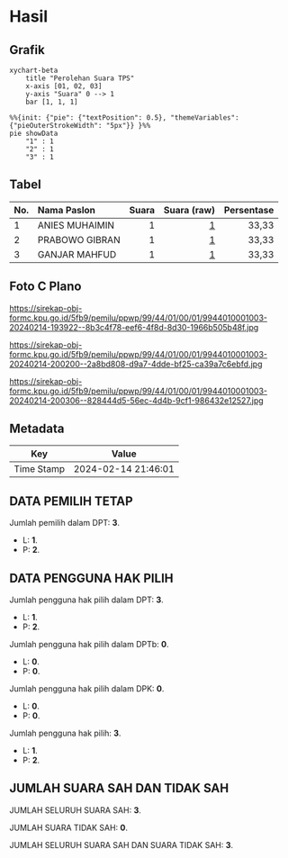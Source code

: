 # Hasil

## Grafik

```mermaid
xychart-beta
    title "Perolehan Suara TPS"
    x-axis [01, 02, 03]
    y-axis "Suara" 0 --> 1
    bar [1, 1, 1]
```

```mermaid
%%{init: {"pie": {"textPosition": 0.5}, "themeVariables": {"pieOuterStrokeWidth": "5px"}} }%%
pie showData
    "1" : 1
    "2" : 1
    "3" : 1
```

## Tabel

| No. | Nama Paslon    | Suara | Suara (raw) | Persentase |
|:--- |:-------------- | -----:| -----------:| ----------:|
| 1   | ANIES MUHAIMIN | 1     | [1][p-1]    | 33,33      |
| 2   | PRABOWO GIBRAN | 1     | [1][p-2]    | 33,33      |
| 3   | GANJAR MAHFUD  | 1     | [1][p-3]    | 33,33      |


[p-1]: https://github.com/gigit-pemilu/pemilu-2024-99-luar-negeri/blob/main/pilpres/hitung-suara/sub/99-luar-negeri/sub/44-hanoi-vietnam/sub/01-hanoi-vietnam/sub/0001-hanoi-vietnam/sub/003-ksk-001/sub/paslon-1.txt
[p-2]: https://github.com/gigit-pemilu/pemilu-2024-99-luar-negeri/blob/main/pilpres/hitung-suara/sub/99-luar-negeri/sub/44-hanoi-vietnam/sub/01-hanoi-vietnam/sub/0001-hanoi-vietnam/sub/003-ksk-001/sub/paslon-2.txt
[p-3]: https://github.com/gigit-pemilu/pemilu-2024-99-luar-negeri/blob/main/pilpres/hitung-suara/sub/99-luar-negeri/sub/44-hanoi-vietnam/sub/01-hanoi-vietnam/sub/0001-hanoi-vietnam/sub/003-ksk-001/sub/paslon-3.txt

## Foto C Plano

https://sirekap-obj-formc.kpu.go.id/5fb9/pemilu/ppwp/99/44/01/00/01/9944010001003-20240214-193922--8b3c4f78-eef6-4f8d-8d30-1966b505b48f.jpg

https://sirekap-obj-formc.kpu.go.id/5fb9/pemilu/ppwp/99/44/01/00/01/9944010001003-20240214-200200--2a8bd808-d9a7-4dde-bf25-ca39a7c6ebfd.jpg

https://sirekap-obj-formc.kpu.go.id/5fb9/pemilu/ppwp/99/44/01/00/01/9944010001003-20240214-200306--828444d5-56ec-4d4b-9cf1-986432e12527.jpg


## Metadata

| Key        | Value               |
| ---------- | ------------------- |
| Time Stamp | 2024-02-14 21:46:01 |


## DATA PEMILIH TETAP

Jumlah pemilih dalam DPT: **3**.
 * L: **1**.
 * P: **2**.

## DATA PENGGUNA HAK PILIH

Jumlah pengguna hak pilih dalam DPT: **3**.
 * L: **1**.
 * P: **2**.

Jumlah pengguna hak pilih dalam DPTb: **0**.
 * L: **0**.
 * P: **0**.

Jumlah pengguna hak pilih dalam DPK: **0**.
 * L: **0**.
 * P: **0**.

Jumlah pengguna hak pilih: **3**.
 * L: **1**.
 * P: **2**.

## JUMLAH SUARA SAH DAN TIDAK SAH

JUMLAH SELURUH SUARA SAH: **3**.

JUMLAH SUARA TIDAK SAH: **0**.

JUMLAH SELURUH SUARA SAH DAN SUARA TIDAK SAH: **3**.


